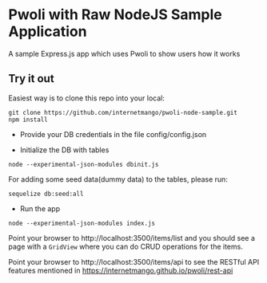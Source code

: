 # Pwoli with Raw NodeJS Sample Application

A sample Express.js app which uses Pwoli to show users how it works

## Try it out

Easiest way is to clone this repo into your local:

```
git clone https://github.com/internetmango/pwoli-node-sample.git
npm install
```

- Provide your DB credentials in the file config/config.json

- Initialize the DB with tables

```
node --experimental-json-modules dbinit.js
```
For adding some seed data(dummy data) to the tables, please run:

```
sequelize db:seed:all
```
- Run the app
```
node --experimental-json-modules index.js
```

Point your browser to http://localhost:3500/items/list and you should see a page with a `GridView` where you can do CRUD operations for the items.

Point your browser to http://localhost:3500/items/api to see the RESTful API features mentioned in https://internetmango.github.io/pwoli/rest-api
